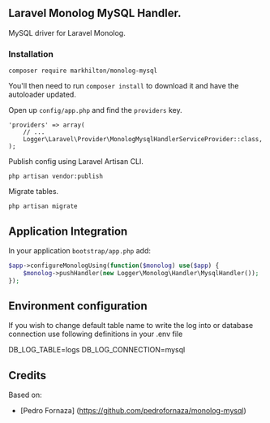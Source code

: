 ## Laravel Monolog MySQL Handler.

MySQL driver for Laravel Monolog.

### Installation

~~~
composer require markhilton/monolog-mysql
~~~

You'll then need to run `composer install` to download it and have the autoloader updated.

Open up `config/app.php` and find the `providers` key.

~~~
'providers' => array(
    // ...
    Logger\Laravel\Provider\MonologMysqlHandlerServiceProvider::class,
);
~~~

Publish config using Laravel Artisan CLI.

~~~
php artisan vendor:publish
~~~

Migrate tables.

~~~
php artisan migrate
~~~

## Application Integration

In your application `bootstrap/app.php` add:

~~~php
$app->configureMonologUsing(function($monolog) use($app) {
    $monolog->pushHandler(new Logger\Monolog\Handler\MysqlHandler());
});
~~~

## Environment configuration

If you wish to change default table name to write the log into or database connection use following definitions in your .env file

DB_LOG_TABLE=logs
DB_LOG_CONNECTION=mysql

## Credits

Based on:

- [Pedro Fornaza] (https://github.com/pedrofornaza/monolog-mysql)
